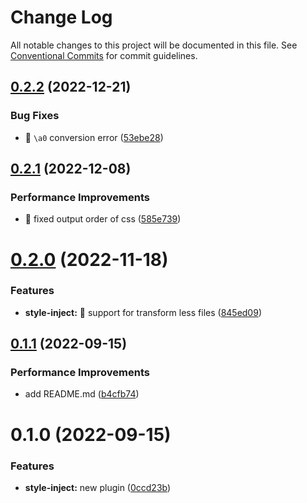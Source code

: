 # Change Log

All notable changes to this project will be documented in this file.
See [Conventional Commits](https://conventionalcommits.org) for commit guidelines.

## [0.2.2](https://github.com/senoteam/vite-plugin/compare/@senojs/rollup-plugin-style-inject@0.2.1...@senojs/rollup-plugin-style-inject@0.2.2) (2022-12-21)


### Bug Fixes

* 🐞 `\a0` conversion error ([53ebe28](https://github.com/senoteam/vite-plugin/commit/53ebe280b41f1530661a29fe9863248c1c3b9db1))





## [0.2.1](https://github.com/senoteam/vite-plugin/compare/@senojs/rollup-plugin-style-inject@0.2.0...@senojs/rollup-plugin-style-inject@0.2.1) (2022-12-08)


### Performance Improvements

* 🧊 fixed output order of css ([585e739](https://github.com/senoteam/vite-plugin/commit/585e739379ba9dacd297de802e9196d2204f8501))





# [0.2.0](https://github.com/senoteam/vite-plugin/compare/@senojs/rollup-plugin-style-inject@0.1.1...@senojs/rollup-plugin-style-inject@0.2.0) (2022-11-18)


### Features

* **style-inject:** 🌟 support for transform less files ([845ed09](https://github.com/senoteam/vite-plugin/commit/845ed09edc7b8c8e908af8c956b9b78f30cd638c))





## [0.1.1](https://github.com/senoteam/vite-plugin/compare/@senojs/rollup-plugin-style-inject@0.1.0...@senojs/rollup-plugin-style-inject@0.1.1) (2022-09-15)


### Performance Improvements

* add README.md ([b4cfb74](https://github.com/senoteam/vite-plugin/commit/b4cfb74f8c541cf3a0b08cc6bf7af2dee9fedf48))





# 0.1.0 (2022-09-15)


### Features

* **style-inject:** new plugin ([0ccd23b](https://github.com/senoteam/vite-plugin/commit/0ccd23b8da324492f05ada83b01895261fb70fdc))
